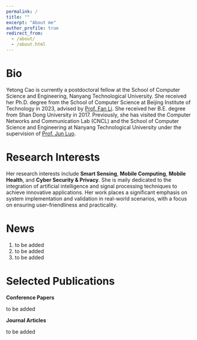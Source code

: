 ```yaml
---
permalink: /
title: ""
excerpt: "About me"
author_profile: true
redirect_from: 
  - /about/
  - /about.html
---
```

Bio
======
Yetong Cao is currently a postdoctoral fellow at the School of Computer Science and Engineering, Nanyang Technological University. She received her Ph.D. degree from the School of Computer Science at Beijing Institute of Technology in 2023, advised by [Prof. Fan Li](https://cs.bit.edu.cn/szdw/jsml/js/lf/index.htm "FanLi"). She received her B.E. degree from Shan Dong University in 2017. Previously, she has visited the Computer Networks and Communication Lab (CNCL) and the School of Computer Science and Engineering at Nanyang Technological University under the supervision of [Prof. Jun Luo](https://personal.ntu.edu.sg/junluo/ "JunLuo"). 

Research Interests
======
Her research interests include **Smart Sensing**, **Mobile Computing**, **Mobile Health**, and **Cyber Security & Privacy**. 
She is maily dedicated to the integration of artificial intelligence and signal processing techniques to achieve innovative applications. Her work places a significant emphasis on system implementation and validation in real-world scenarios, with a focus on ensuring user-friendliness and practicality.

News
======
1. to be added
1. to be added
1. to be added


Selected Publications
======

**Conference Papers**

to be added

**Journal Articles**

to be added
